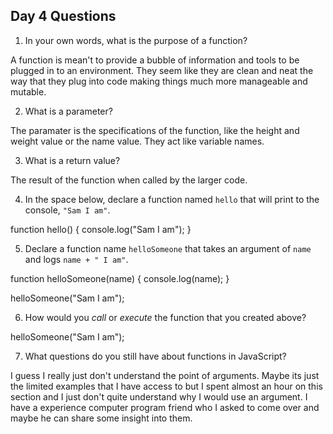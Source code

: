 ## Day 4 Questions

1. In your own words, what is the purpose of a function?

A function is mean't to provide a bubble of information and tools to be plugged in to an environment.  They seem like
they are clean and neat the way that they plug into code making things much more manageable and mutable.

2. What is a parameter?

The paramater is the specifications of the function, like the height and weight value or the name value. They act like variable names.

3. What is a return value?

The result of the function when called by the larger code.

4. In the space below, declare a function named `hello` that will print to the console, `"Sam I am"`.

function hello() {
  console.log("Sam I am");
}

5. Declare a function name `helloSomeone` that takes an argument of `name` and logs `name + " I am"`.

function helloSomeone(name) {
  console.log(name);
}

helloSomeone("Sam I am");

6. How would you _call_ or _execute_ the function that you created above?

helloSomeone("Sam I am");

7. What questions do you still have about functions in JavaScript?

I guess I really just don't understand the point of arguments.  Maybe its just the limited examples that I have access to but I spent almost an hour on this section and I just don't  quite understand why I would use an argument.  I have a experience computer program friend who I asked to come over and maybe he can share some insight into them.
